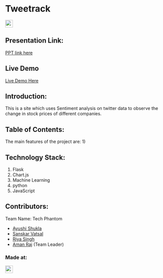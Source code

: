 # Tweetrack

<a href="https://hack36.com"> <img src="https://cutt.ly/BuiltAtHack36" height=24px> </a>
  
  
## Presentation Link:
  <a href="https://cutt.ly/kGaLnmu"> PPT link here </a>
  
 ## Live Demo
  <a href="https://tweetertrack.neo936.repl.co/">Live Demo Here</a>
  
## Introduction:
<!--   Predicting how the stock market will perform is one of the most difficult things to do.  -->
<!--   Stock Price Prediction using machine learning helps us discover the future value of company stock and other financial assets traded on an exchange. The entire idea of predicting stock prices is to gain significant profits.
  predicting the stock price of different companies using sentiment analyisis and twitter data  -->
This is a site which uses Sentiment analysis on twitter data to observe the change in stock prices of different companies.
  
  
## Table of Contents:

The main features of the project are:
  1) 


## Technology Stack:
  1) Flask
  2) Chart.js
  3) Machine Learning
  4) python
  5) JavaScript
  

## Contributors:

Team Name: Tech Phantom

* [Ayushi Shukla](https://github.com/Ayushias0203)
* [Sanskar Vatsal](https://github.com/myneo936)
* [Riya Singh](https://github.com/riyaa10)
* [Aman Raj](https://github.com/Amandev02) (Team Leader)


### Made at:
<a href="https://hack36.com"> <img src="https://cutt.ly/BuiltAtHack36" height=24px> </a>
